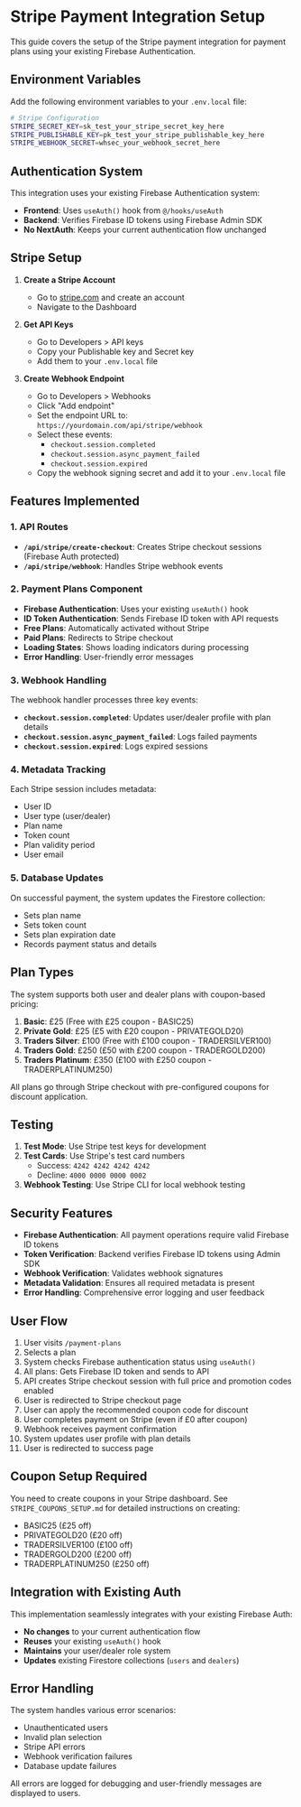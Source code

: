 # Stripe Payment Integration Setup

This guide covers the setup of the Stripe payment integration for payment plans using your existing Firebase Authentication.

## Environment Variables

Add the following environment variables to your `.env.local` file:

```bash
# Stripe Configuration
STRIPE_SECRET_KEY=sk_test_your_stripe_secret_key_here
STRIPE_PUBLISHABLE_KEY=pk_test_your_stripe_publishable_key_here
STRIPE_WEBHOOK_SECRET=whsec_your_webhook_secret_here
```

## Authentication System

This integration uses your existing Firebase Authentication system:
- **Frontend**: Uses `useAuth()` hook from `@/hooks/useAuth`
- **Backend**: Verifies Firebase ID tokens using Firebase Admin SDK
- **No NextAuth**: Keeps your current authentication flow unchanged

## Stripe Setup

1. **Create a Stripe Account**
   - Go to [stripe.com](https://stripe.com) and create an account
   - Navigate to the Dashboard

2. **Get API Keys**
   - Go to Developers > API keys
   - Copy your Publishable key and Secret key
   - Add them to your `.env.local` file

3. **Create Webhook Endpoint**
   - Go to Developers > Webhooks
   - Click "Add endpoint"
   - Set the endpoint URL to: `https://yourdomain.com/api/stripe/webhook`
   - Select these events:
     - `checkout.session.completed`
     - `checkout.session.async_payment_failed`
     - `checkout.session.expired`
   - Copy the webhook signing secret and add it to your `.env.local` file

## Features Implemented

### 1. API Routes

- **`/api/stripe/create-checkout`**: Creates Stripe checkout sessions (Firebase Auth protected)
- **`/api/stripe/webhook`**: Handles Stripe webhook events

### 2. Payment Plans Component

- **Firebase Authentication**: Uses your existing `useAuth()` hook
- **ID Token Authentication**: Sends Firebase ID token with API requests
- **Free Plans**: Automatically activated without Stripe
- **Paid Plans**: Redirects to Stripe checkout
- **Loading States**: Shows loading indicators during processing
- **Error Handling**: User-friendly error messages

### 3. Webhook Handling

The webhook handler processes three key events:

- **`checkout.session.completed`**: Updates user/dealer profile with plan details
- **`checkout.session.async_payment_failed`**: Logs failed payments
- **`checkout.session.expired`**: Logs expired sessions

### 4. Metadata Tracking

Each Stripe session includes metadata:
- User ID
- User type (user/dealer)
- Plan name
- Token count
- Plan validity period
- User email

### 5. Database Updates

On successful payment, the system updates the Firestore collection:
- Sets plan name
- Sets token count
- Sets plan expiration date
- Records payment status and details

## Plan Types

The system supports both user and dealer plans with coupon-based pricing:

1. **Basic**: £25 (Free with £25 coupon - BASIC25)
2. **Private Gold**: £25 (£5 with £20 coupon - PRIVATEGOLD20)
3. **Traders Silver**: £100 (Free with £100 coupon - TRADERSILVER100)
4. **Traders Gold**: £250 (£50 with £200 coupon - TRADERGOLD200)
5. **Traders Platinum**: £350 (£100 with £250 coupon - TRADERPLATINUM250)

All plans go through Stripe checkout with pre-configured coupons for discount application.

## Testing

1. **Test Mode**: Use Stripe test keys for development
2. **Test Cards**: Use Stripe's test card numbers
   - Success: `4242 4242 4242 4242`
   - Decline: `4000 0000 0000 0002`
3. **Webhook Testing**: Use Stripe CLI for local webhook testing

## Security Features

- **Firebase Authentication**: All payment operations require valid Firebase ID tokens
- **Token Verification**: Backend verifies Firebase ID tokens using Admin SDK
- **Webhook Verification**: Validates webhook signatures
- **Metadata Validation**: Ensures all required metadata is present
- **Error Handling**: Comprehensive error logging and user feedback

## User Flow

1. User visits `/payment-plans`
2. Selects a plan
3. System checks Firebase authentication status using `useAuth()`
4. All plans: Gets Firebase ID token and sends to API
5. API creates Stripe checkout session with full price and promotion codes enabled
6. User is redirected to Stripe checkout page
7. User can apply the recommended coupon code for discount
8. User completes payment on Stripe (even if £0 after coupon)
9. Webhook receives payment confirmation
10. System updates user profile with plan details
11. User is redirected to success page

## Coupon Setup Required

You need to create coupons in your Stripe dashboard. See `STRIPE_COUPONS_SETUP.md` for detailed instructions on creating:
- BASIC25 (£25 off)
- PRIVATEGOLD20 (£20 off) 
- TRADERSILVER100 (£100 off)
- TRADERGOLD200 (£200 off)
- TRADERPLATINUM250 (£250 off)

## Integration with Existing Auth

This implementation seamlessly integrates with your existing Firebase Auth:
- **No changes** to your current authentication flow
- **Reuses** your existing `useAuth()` hook
- **Maintains** your user/dealer role system
- **Updates** existing Firestore collections (`users` and `dealers`)

## Error Handling

The system handles various error scenarios:
- Unauthenticated users
- Invalid plan selection
- Stripe API errors
- Webhook verification failures
- Database update failures

All errors are logged for debugging and user-friendly messages are displayed to users.
